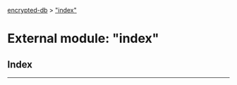 [encrypted-db](../README.md) > ["index"](../modules/_index_.md)



# External module: "index"

## Index


---
